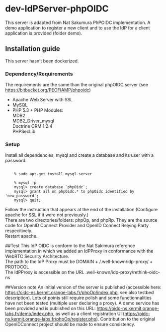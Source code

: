 # dev-IdPServer-phpOIDC
This server is adapted from Nat Sakumura PhPOIDC implementation. A demo application to register a new client and to use the IdP for a client application is provided (folder demo).

## Installation guide
This server hasn’t been dockerized.

### Dependency/Requirements 
The requirements are the same than the original phpOIDC server (see https://bitbucket.org/PEOFIAMP/phpoidc)  
 * Apache Web Server with SSL  
 * MySQL  
 * PHP 5.3 + PHP Modules:   
  MDB2  
  MDB2_Driver_mysql  
  Doctrine ORM 1.2.4  
  PHPSecLib  

### Setup

Install all dependencies, mysql and create a database and its user with a password.
<pre><code>
    % sudo apt-get install mysql-server  <br>
    % mysql -p  
    mysql> create database `phpOidc`;  
    mysql> grant all on phpOidc.* to phpOidc identified by 'new_password';  
    mysql> quit;  
</code></pre>
Follow the instruction that appears at the end of the installation (Configure apache for SSL if it were not previously.)  
There are two directories/folders: phpOp, and phpRp. They are the source code for OpenID Connect Provider and OpenID Connect Relying Party respecitively.  
Restart apache.  

##Test
This IdP OIDC is conform to the Nat Sakimura reference implementation in which we added an IdPProxy in conformance with the WebRTC Security Architecture.  
The path to the IdP Proxy must be DOMAIN + /.well-known/idp-proxy/ + PROTOCOL  
The IdPProxy is accessible on the URL .well-known/idp-proxy/rethink-oidc-ns

##Version note
An initial version of the server is published (accessible here: https://oidc-ns.kermit.orange-labs.fr/phpOp/index.php, see also testbed description). Lots of points still require polish and some functionnalities have not been tested (multiple user declaring a proxy).
A demo service has been provided and is published on this URL: https://oidc-ns.kermit.orange-labs.fr/demo/index.php, as well as a client registration UI (https://oidc-ns.kermit.orange-labs.fr/phpOp/register.php).
Contribution to the original OpenIDConnect project should be made to ensure consistency.


